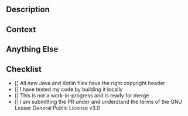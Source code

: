 <!-- Anything that looks like this is a comment and can't be seen after creating your pull request! -->
## Description  
<!-- A description of your change.  Keep it short. -->  

## Context  
<!-- If this fixes an issue, link it here. -->  

## Anything Else  
<!-- Put anything else relevant to this pull request here. -->

## Checklist  
<!-- You don't have to fill this out if you don't want to - just some things to keep in mind -->
- [] All *new* Java and Kotlin files have the right copyright header  
- [] I have tested my code by building it locally  
- [] This is not a work-in-progress and is ready for merge  
- [] I am submitting the PR under and understand the terms of the GNU Lesser General Public License v3.0  
